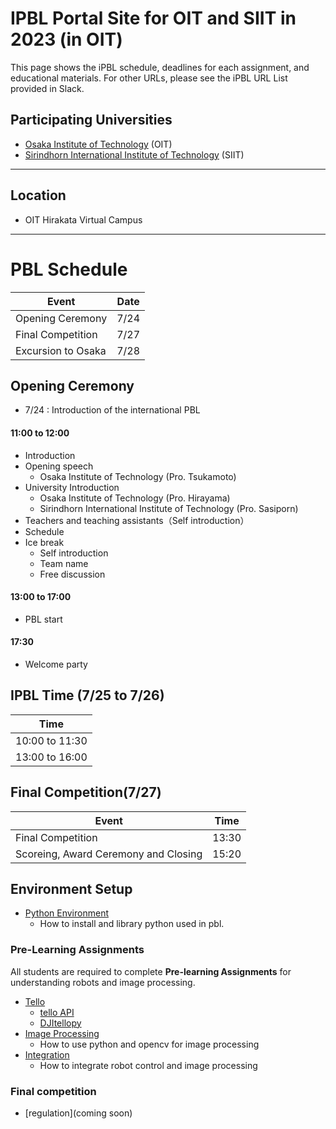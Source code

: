 #  IPBL Portal Site for OIT and SIIT in 2023 (in OIT)

This page shows the iPBL schedule, deadlines for each assignment, and educational materials. For other URLs, please see the iPBL URL List provided in Slack.
<!-- SETUPが7/6まで，ロボと画像処理の事前課題が8/1まで，統合課題が8/20まで（メモ書きです消します）-->
## Participating Universities
- [Osaka Institute of Technology](http://www.oit.ac.jp/english/index.html) (OIT)
- [Sirindhorn International Institute of Technology](https://www.siit.tu.ac.th/) (SIIT)
---
## Location
 - OIT Hirakata Virtual Campus
---
# PBL Schedule 

|Event |Date|
|-|-|
|Opening Ceremony |7/24|
|Final Competition | 7/27|
|Excursion to Osaka| 7/28|

## Opening Ceremony
* 7/24 : Introduction of the international PBL
#### 11:00 to	12:00
- Introduction
- Opening speech
    - Osaka Institute of Technology (Pro. Tsukamoto)
- University Introduction
    - Osaka Institute of Technology (Pro. Hirayama)
    - Sirindhorn International Institute of Technology (Pro. Sasiporn)
- Teachers and teaching assistants（Self introduction）
- Schedule 
- Ice break
  - Self introduction
  - Team name
  - Free discussion
#### 13:00 to	17:00
- PBL start
#### 17:30
- Welcome party

## IPBL Time (7/25 to 7/26) 

|Time|
|-|
| 10:00  to 11:30  |
| 13:00  to 16:00  | 

## Final Competition(7/27) 

|Event|Time|
|-|-|
|Final Competition              |13:30|
|Scoreing, Award Ceremony and Closing      |15:20 |


## Environment Setup
- [Python Environment](https://github.com/oit-ipbl/portal/blob/main/setup/)
  - How to install and library python used in pbl.

### Pre-Learning Assignments 
All students are required to complete **Pre-learning Assignments** for understanding robots and image processing.
- [Tello](https://github.com/oit-ipbl/robots)
  - [tello API](https://github.com/oit-ipbl/robots/blob/main/tello/simple_control.md)
  - [DJItellopy](https://github.com/oit-ipbl/robots/blob/main/tello/DJITelloPy.md)
- [Image Processing](https://github.com/oit-ipbl/image_processing)
  - How to use python and opencv for image processing
- [Integration](https://github.com/oit-ipbl/Integration/)
  - How to integrate robot control and image processing

### Final competition 
- [regulation](coming soon)







